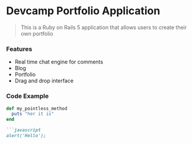 # Devcamp Portfolio Application

> This is a Ruby on Rails 5 application that allows users to create their own portfolio

### Features

- Real time chat engine for comments
- Blog
- Portfolio
- Drag and drop interface

### Code Example

```ruby
def my_pointless_method
  puts "her it is"
end

```javascript
alert('Hello');
```
